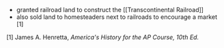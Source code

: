  - granted railroad land to construct the [[Transcontinental Railroad]]
 - also sold land to homesteaders next to railroads to encourage a market [1]
 
[1] James A. Henretta, *America's History for the AP Course, 10th Ed.*
